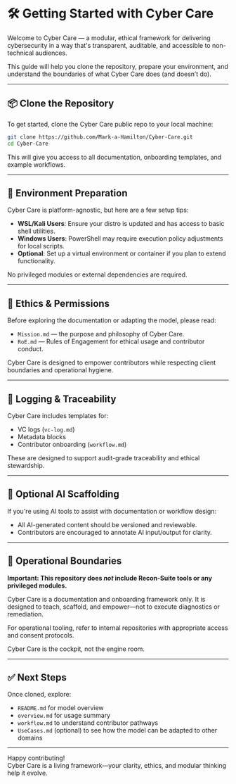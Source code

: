 # 🛠️ Getting Started with Cyber Care

Welcome to Cyber Care — a modular, ethical framework for delivering cybersecurity in a way that's transparent, auditable, and accessible to non-technical audiences.

This guide will help you clone the repository, prepare your environment, and understand the boundaries of what Cyber Care does (and doesn’t do).

---

## 📦 Clone the Repository

To get started, clone the Cyber Care public repo to your local machine:

```bash
git clone https://github.com/Mark-a-Hamilton/Cyber-Care.git
cd Cyber-Care
```

This will give you access to all documentation, onboarding templates, and example workflows.

---

## 🧰 Environment Preparation

Cyber Care is platform-agnostic, but here are a few setup tips:

- **WSL/Kali Users**: Ensure your distro is updated and has access to basic shell utilities.
- **Windows Users**: PowerShell may require execution policy adjustments for local scripts.
- **Optional**: Set up a virtual environment or container if you plan to extend functionality.

No privileged modules or external dependencies are required.

---

## 📜 Ethics & Permissions

Before exploring the documentation or adapting the model, please read:

- `Mission.md` — the purpose and philosophy of Cyber Care.
- `RoE.md` — Rules of Engagement for ethical usage and contributor conduct.

Cyber Care is designed to empower contributors while respecting client boundaries and operational hygiene.

---

## 🧾 Logging & Traceability

Cyber Care includes templates for:

- VC logs (`vc-log.md`)
- Metadata blocks
- Contributor onboarding (`workflow.md`)

These are designed to support audit-grade traceability and ethical stewardship.

---

## 🤖 Optional AI Scaffolding

If you're using AI tools to assist with documentation or workflow design:

- All AI-generated content should be versioned and reviewable.
- Contributors are encouraged to annotate AI input/output for clarity.

---

## 🚫 Operational Boundaries

**Important: This repository does *not* include Recon-Suite tools or any privileged modules.**

Cyber Care is a documentation and onboarding framework only. It is designed to teach, scaffold, and empower—not to execute diagnostics or remediation.

For operational tooling, refer to internal repositories with appropriate access and consent protocols.

Cyber Care is the cockpit, not the engine room.

---

## ✅ Next Steps

Once cloned, explore:

- `README.md` for model overview
- `overview.md` for usage summary
- `workflow.md` to understand contributor pathways
- `UseCases.md` (optional) to see how the model can be adapted to other domains

---

Happy contributing!  
Cyber Care is a living framework—your clarity, ethics, and modular thinking help it evolve.
